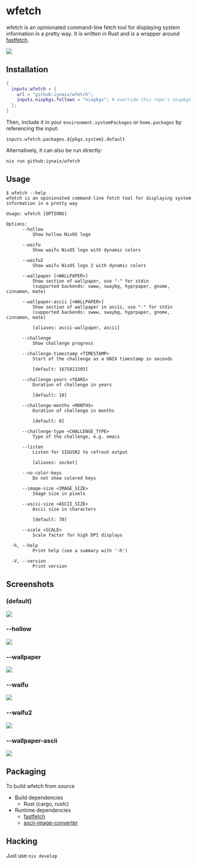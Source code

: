 # wfetch

wfetch is an opinionated command-line fetch tool for displaying system information in a pretty way. It is written in Rust and is a wrapper around [fastfetch](https://github.com/fastfetch-cli/fastfetch).

<!-- 110026463_p0.webp -->
<img src="https://i.imgur.com/D5H2xG6.png" />

## Installation

```nix
{
  inputs.wfetch = {
    url = "github:iynaix/wfetch";
    inputs.nixpkgs.follows = "nixpkgs"; # override this repo's nixpkgs snapshot
  };
}
```

Then, include it in your `environment.systemPackages` or `home.packages` by referencing the input:
```
inputs.wfetch.packages.${pkgs.system}.default
```

Alternatively, it can also be run directly:

```
nix run github:iynaix/wfetch
```

## Usage

```console
$ wfetch --help
wfetch is an opinionated command-line fetch tool for displaying system information in a pretty way

Usage: wfetch [OPTIONS]

Options:
      --hollow
          Show hollow NixOS logo

      --waifu
          Show waifu NixOS logo with dynamic colors

      --waifu2
          Show waifu NixOS logo 2 with dynamic colors

      --wallpaper [<WALLPAPER>]
          Show section of wallpaper, use "-" for stdin
          (supported backends: swww, swaybg, hyprpaper, gnome, cinnamon, mate)

      --wallpaper-ascii [<WALLPAPER>]
          Show section of wallpaper in ascii, use "-" for stdin
          (supported backends: swww, swaybg, hyprpaper, gnome, cinnamon, mate)

          [aliases: ascii-wallpaper, ascii]

      --challenge
          Show challenge progress

      --challenge-timestamp <TIMESTAMP>
          Start of the challenge as a UNIX timestamp in seconds

          [default: 1675821503]

      --challenge-years <YEARS>
          Duration of challenge in years

          [default: 10]

      --challenge-months <MONTHS>
          Duration of challenge in months

          [default: 0]

      --challenge-type <CHALLENGE_TYPE>
          Type of the challenge, e.g. emacs

      --listen
          Listen for SIGUSR2 to refresh output

          [aliases: socket]

      --no-color-keys
          Do not show colored keys

      --image-size <IMAGE_SIZE>
          Image size in pixels

      --ascii-size <ASCII_SIZE>
          Ascii size in characters

          [default: 70]

      --scale <SCALE>
          Scale factor for high DPI displays

  -h, --help
          Print help (see a summary with '-h')

  -V, --version
          Print version
```

## Screenshots

### (default)
<img src="https://i.imgur.com/X0m8dVt.png" /><br/>

### --hollow
<img src="https://i.imgur.com/jtZjItL.png" /><br/>

### --wallpaper
<!-- 110026463_p0.webp -->
<img src="https://i.imgur.com/D5H2xG6.png" />

### --waifu
<img src="https://i.imgur.com/otI2IL8.png" />

### --waifu2
<img src="https://i.imgur.com/FVy3Mwt.png" />

### --wallpaper-ascii
<!-- wallhaven-5g67o9.webp -->
<img src="https://i.imgur.com/wzX9xUQ.png" /><br/>

## Packaging

To build wfetch from source

- Build dependencies
    - Rust (cargo, rustc)
- Runtime dependencies
    - [fastfetch](https://github.com/fastfetch-cli/fastfetch/blob/dev/README.md)
    - [ascii-image-converter](https://github.com/TheZoraiz/ascii-image-converter)

## Hacking

Just use `nix develop`
